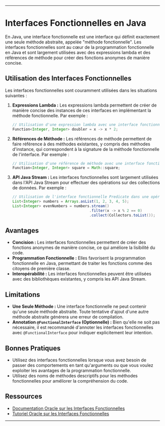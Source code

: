 
---

# Interfaces Fonctionnelles en Java

En Java, une interface fonctionnelle est une interface qui définit exactement une seule méthode abstraite, appelée "méthode fonctionnelle". Les interfaces fonctionnelles sont au cœur de la programmation fonctionnelle en Java et sont largement utilisées avec des expressions lambda et des références de méthode pour créer des fonctions anonymes de manière concise.

## Utilisation des Interfaces Fonctionnelles

Les interfaces fonctionnelles sont couramment utilisées dans les situations suivantes :

1. **Expressions Lambda :** Les expressions lambda permettent de créer de manière concise des instances de ces interfaces en implémentant la méthode fonctionnelle. Par exemple :

   ```java
   // Utilisation d'une expression lambda avec une interface fonctionnelle
   Function<Integer, Integer> doubler = x -> x * 2;
   ```

2. **Références de Méthode :** Les références de méthode permettent de faire référence à des méthodes existantes, y compris des méthodes d'instance, qui correspondent à la signature de la méthode fonctionnelle de l'interface. Par exemple :

   ```java
   // Utilisation d'une référence de méthode avec une interface fonctionnelle
   Function<Integer, Integer> square = Math::square;
   ```

3. **API Java Stream :** Les interfaces fonctionnelles sont largement utilisées dans l'API Java Stream pour effectuer des opérations sur des collections de données. Par exemple :

   ```java
   // Utilisation de l'interface fonctionnelle Predicate dans une opération de filtrage
   List<Integer> numbers = Arrays.asList(1, 2, 3, 4, 5);
   List<Integer> evenNumbers = numbers.stream()
                                      .filter(x -> x % 2 == 0)
                                      .collect(Collectors.toList());
   ```

## Avantages

- **Concision :** Les interfaces fonctionnelles permettent de créer des fonctions anonymes de manière concise, ce qui améliore la lisibilité du code.
- **Programmation Fonctionnelle :** Elles favorisent la programmation fonctionnelle en Java, permettant de traiter les fonctions comme des citoyens de première classe.
- **Interopérabilité :** Les interfaces fonctionnelles peuvent être utilisées avec des bibliothèques existantes, y compris les API Java Stream.

## Limitations

- **Une Seule Méthode :** Une interface fonctionnelle ne peut contenir qu'une seule méthode abstraite. Toute tentative d'ajout d'une autre méthode abstraite générera une erreur de compilation.
- **Annotation `@FunctionalInterface` (Optionnelle) :** Bien qu'elle ne soit pas nécessaire, il est recommandé d'annoter les interfaces fonctionnelles avec `@FunctionalInterface` pour indiquer explicitement leur intention.

## Bonnes Pratiques

- Utilisez des interfaces fonctionnelles lorsque vous avez besoin de passer des comportements en tant qu'arguments ou que vous voulez exploiter les avantages de la programmation fonctionnelle.
- Utilisez des noms de méthodes descriptifs pour les méthodes fonctionnelles pour améliorer la compréhension du code.

## Ressources

- [Documentation Oracle sur les Interfaces Fonctionnelles](https://docs.oracle.com/en/java/javase/16/docs/api/java.base/java/lang/FunctionalInterface.html)
- [Tutoriel Oracle sur les Interfaces Fonctionnelles](https://docs.oracle.com/javase/tutorial/java/javaOO/lambdaexpressions.html)

---
